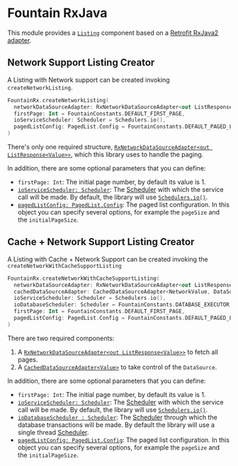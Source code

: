 # Fountain RxJava

This module provides a [`Listing`] component based on a [Retrofit RxJava2 adapter](https://github.com/square/retrofit/tree/master/retrofit-adapters/rxjava2).

## Network Support Listing Creator

A Listing with Network support can be created invoking `createNetworkListing`.
```kotlin
FountainRx.createNetworkListing(
  networkDataSourceAdapter: RxNetworkDataSourceAdapter<out ListResponse<NetworkValue>>,
  firstPage: Int = FountainConstants.DEFAULT_FIRST_PAGE,
  ioServiceScheduler: Scheduler = Schedulers.io(),
  pagedListConfig: PagedList.Config = FountainConstants.DEFAULT_PAGED_LIST_CONFIG
)
```

There's only one required structure, [`RxNetworkDataSourceAdapter<out ListResponse<Value>>`](RxNetworkDataSourceAdapter.md), which this library uses to handle the paging.

In addition, there are some optional parameters that you can define:
- `firstPage: Int`: The initial page number, by default its value is 1.
- [`ioServiceScheduler: Scheduler`](http://reactivex.io/documentation/scheduler.html): The [Scheduler] with which the service call will be made. By default, the library will use [`Schedulers.io()`].
- [`pagedListConfig: PagedList.Config`](https://developer.android.com/reference/android/arch/paging/PagedList.Config): The paged list configuration.
In this object you can specify several options, for example the `pageSize` and the `initialPageSize`. 


## Cache + Network Support Listing Creator

A Listing with Cache + Network Support can be created invoking the `createNetworkWithCacheSupportListing`

```kotlin
FountainRx.createNetworkWithCacheSupportListing(
  networkDataSourceAdapter: RxNetworkDataSourceAdapter<out ListResponse<out NetworkValue>>,
  cachedDataSourceAdapter: CachedDataSourceAdapter<NetworkValue, DataSourceValue>,
  ioServiceScheduler: Scheduler = Schedulers.io(),
  ioDatabaseScheduler: Scheduler = FountainConstants.DATABASE_EXECUTOR.toScheduler(),
  firstPage: Int = FountainConstants.DEFAULT_FIRST_PAGE,
  pagedListConfig: PagedList.Config = FountainConstants.DEFAULT_PAGED_LIST_CONFIG
)
```

There are two required components:

1. A [`RxNetworkDataSourceAdapter<out ListResponse<Value>>`](RxNetworkDataSourceAdapter.md) to fetch all pages.
1. A [`CachedDataSourceAdapter<Value>`](CachedDataSourceAdapter.md) to take control of the `DataSource`.

In addition, there are some optional parameters that you can define:
- `firstPage: Int`: The initial page number, by default its value is 1.
- [`ioServiceScheduler: Scheduler`](http://reactivex.io/documentation/scheduler.html): The [Scheduler] with which the service call will be made. By default, the library will use [`Schedulers.io()`].
- [`ioDatabaseScheduler : Scheduler`](http://reactivex.io/documentation/scheduler.html): The [Scheduler] through which the database transactions will be made. By default the library will use a single thread [Scheduler].
- [`pagedListConfig: PagedList.Config`](https://developer.android.com/reference/android/arch/paging/PagedList.Config): The paged list configuration.
In this object you can specify several options, for example the `pageSize` and the `initialPageSize`. 

[`Listing`]: Listing.md
[Scheduler]: http://reactivex.io/documentation/scheduler.html
[`Schedulers.io()`]: http://reactivex.io/RxJava/javadoc/rx/schedulers/Schedulers.html#io--
